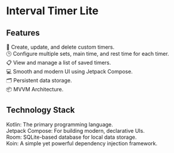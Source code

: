 # Interval Timer Lite  

## Features  
🔄 Create, update, and delete custom timers.  
🕒 Configure multiple sets, main time, and rest time for each timer.  
📋 View and manage a list of saved timers.  
💻 Smooth and modern UI using Jetpack Compose.  
🗂️ Persistent data storage.  
📦 MVVM Architecture.  

## Technology Stack  
Kotlin: The primary programming language.  
Jetpack Compose: For building modern, declarative UIs.  
Room: SQLite-based database for local data storage.  
Koin: A simple yet powerful dependency injection framework.  
